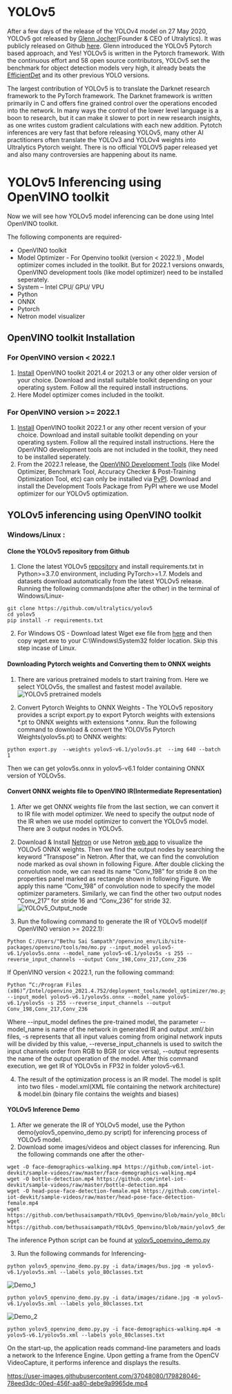 # YOLOv5
After a few days of the release of the YOLOv4 model on 27 May 2020, YOLOv5 got released by [Glenn Jocher](https://www.linkedin.com/in/glenn-jocher/)(Founder & CEO of Utralytics). It was publicly released on Github [here](https://github.com/ultralytics/yolov5). Glenn introduced the YOLOv5 Pytorch based approach, and Yes! YOLOv5 is written in the Pytorch framework. With the continuous effort and 58 open source contributors, YOLOv5 set the benchmark for object detection models very high, it already beats the [EfficientDet](https://arxiv.org/pdf/1911.09070.pdf) and its other previous YOLO versions.

The largest contribution of YOLOv5 is to translate the Darknet research framework to the PyTorch framework. The Darknet framework is written primarily in C and offers fine grained control over the operations encoded into the network. In many ways the control of the lower level language is a boon to research, but it can make it slower to port in new research insights, as one writes custom gradient calculations with each new addition. Pytotch inferences are very fast that before releasing YOLOv5, many other AI practitioners often translate the YOLOv3 and YOLOv4 weights into Ultralytics Pytorch weight. There is no official YOLOV5 paper released yet and also many controversies are happening about its name.

# YOLOv5 Inferencing using OpenVINO toolkit
Now we will see how YOLOv5 model inferencing can be done using Intel OpenVINO toolkit.

The following components are required-

- OpenVINO toolkit
- Model Optimizer - For Openvino toolkit (version < 2022.1) , Model optimizer comes included in the toolkit. But for 2022.1 versions onwards, OpenVINO development tools (like model optimizer) need to be installed seperately.
- System – Intel CPU/ GPU/ VPU
- Python
- ONNX
- Pytorch
- Netron model visualizer

## OpenVINO toolkit Installation
### For OpenVINO version < 2022.1
1. [Install](https://www.intel.com/content/www/us/en/developer/tools/openvino-toolkit/download-previous-versions.html) OpenVINO toolkit 2021.4 or 2021.3 or any other older version of your choice. Download and install suitable toolkit depending on your operating system. Follow all the required install instructions.
2. Here Model optimizer comes included in the toolkit.

### For OpenVINO version >= 2022.1
1. [Install](https://www.intel.com/content/www/us/en/developer/tools/openvino-toolkit/download.html) OpenVINO toolkit 2022.1 or any other recent version of your choice. Download and install suitable toolkit depending on your operating system. Follow all the required install instructions. Here the OpenVINO development tools are not included in the toolkit, they need to be installed seperately.
2. From the 2022.1 release, the [OpenVINO Development Tools](https://docs.openvino.ai/2022.1/openvino_docs_install_guides_install_dev_tools.html#doxid-openvino-docs-install-guides-install-dev-tools) (like Model Optimizer, Benchmark Tool, Accuracy Checker & Post-Training Optimization Tool, etc) can only be installed via [PyPI](https://pypi.org/project/openvino-dev/). Download and install the Development Tools Package from PyPI where we use Model optimizer for our YOLOv5 optimization.

## YOLOv5 inferencing using OpenVINO toolkit
### Windows/Linux :
#### Clone the YOLOv5 repository from Github
1. Clone the latest YOLOv5 [repository](https://github.com/ultralytics/yolov5) and install requirements.txt in Python>=3.7.0 environment, including PyTorch>=1.7. Models and datasets download automatically from the latest YOLOv5 release.
Running the following commands(one after the other) in the terminal of Windows/Linux-
```
git clone https://github.com/ultralytics/yolov5
cd yolov5
pip install -r requirements.txt
```

2. For Windows OS - Download latest Wget exe file from [here](https://eternallybored.org/misc/wget) and then copy wget.exe to your C:\Windows\System32 folder location. Skip this step incase of Linux.

#### Downloading Pytorch weights and Converting them to ONNX weights
1. There are various pretrained models to start training from. Here we select YOLOv5s, the smallest and fastest model available.
![YOLOv5 pretrained models](https://user-images.githubusercontent.com/37048080/179829729-3eb55365-fbee-40e1-b4e7-48c22206d2b7.png)

2. Convert Pytorch Weights to ONNX Weights - The YOLOv5 repository provides a script export.py to export Pytorch weights with extensions *.pt to ONNX weights with extensions *.onnx. Run the following command to download & convert the YOLOV5s Pytorch Weights(yolov5s.pt) to ONNX weights:

```
python export.py  --weights yolov5-v6.1/yolov5s.pt  --img 640 --batch 1
```
Then we can get yolov5s.onnx in yolov5-v6.1 folder containing ONNX version of YOLOv5s.

#### Convert ONNX weights file to OpenVINO IR(Intermediate Representation)
1. After we get ONNX weights file from the last section, we can convert it to IR file with model optimizer. We need to specify the output node of the IR when we use model optimizer to convert the YOLOv5 model. There are 3 output nodes in YOLOv5.
2. Download & Install [Netron](https://github.com/lutzroeder/netron)  or use Netron [web app](https://netron.app/) to visualize the YOLOv5 ONNX weights. Then we find the output nodes by searching the keyword “Transpose” in Netron. After that, we can find the convolution node marked as oval shown in following Figure. After double clicking the convolution node, we can read its name “Conv_198” for stride 8 on the properties panel marked as rectangle shown in following Figure. We apply this name “Conv_198” of convolution node to specify the model optimizer parameters. Similarly, we can find the other two output nodes “Conv_217” for stride 16 and “Conv_236” for stride 32. 
![YOLOv5_Output_node](https://user-images.githubusercontent.com/37048080/179829580-f2edd2bc-189c-4d70-9e5f-08819a92e1f8.jpg)

3. Run the following command to generate the IR of YOLOv5 model(if OpenVINO version >= 2022.1):

```
Python C:/Users/"Bethu Sai Sampath"/openvino_env/Lib/site-packages/openvino/tools/mo/mo.py --input_model yolov5-v6.1/yolov5s.onnx --model_name yolov5-v6.1/yolov5s -s 255 --reverse_input_channels --output Conv_198,Conv_217,Conv_236
```

If OpenVINO version < 2022.1, run the following command:
```
Python “C:/Program Files (x86)”/Intel/openvino_2021.4.752/deployment_tools/model_optimizer/mo.py --input_model yolov5-v6.1/yolov5s.onnx --model_name yolov5-v6.1/yolov5s -s 255 --reverse_input_channels --output Conv_198,Conv_217,Conv_236
```

Where --input_model defines the pre-trained model, the parameter --model_name is name of the network in generated IR and output .xml/.bin files, -s represents that all input values coming from original network inputs will be divided by this value, --reverse_input_channels is used to switch the input channels order from RGB to BGR (or vice versa), --output represents the name of the output operation of the model. 
After this command execution, we get IR of YOLOv5s in FP32 in folder yolov5-v6.1.

4. The result of the optimization process is an IR model. The model is split into two files - model.xml(XML file containing the network architecture) & 
model.bin (binary file contains the weights and biases)
#### YOLOv5 Inference Demo

1. After we generate the IR of YOLOv5 model, use the Python demo(yolov5_openvino_demo.py script) for inferencing process of YOLOv5 model.
2. Download some images/videos and object classes for inferencing. Run the following commands one after the other-
```
wget -O face-demographics-walking.mp4 https://github.com/intel-iot-devkit/sample-videos/raw/master/face-demographics-walking.mp4
wget -O bottle-detection.mp4 https://github.com/intel-iot-devkit/sample-videos/raw/master/bottle-detection.mp4
wget -O head-pose-face-detection-female.mp4 https://github.com/intel-iot-devkit/sample-videos/raw/master/head-pose-face-detection-female.mp4
wget https://github.com/bethusaisampath/YOLOv5_Openvino/blob/main/yolo_80classes.txt
wget https://github.com/bethusaisampath/YOLOv5_Openvino/blob/main/yolov5_demo.py
```
The inference Python script can be found at [yolov5_openvino_demo.py](https://github.com/bethusaisampath/YOLOs_OpenVINO/blob/main/YOLOv5/yolov5_openvino_demo.py)

3. Run the following commands for Inferencing-
```
python yolov5_openvino_demo.py.py -i data/images/bus.jpg -m yolov5-v6.1/yolov5s.xml --labels yolo_80classes.txt
```
![Demo_1](https://user-images.githubusercontent.com/37048080/180045541-a61dc364-e57b-43b2-bd30-9172310af872.JPG)

```
python yolov5_openvino_demo.py.py -i data/images/zidane.jpg -m yolov5-v6.1/yolov5s.xml --labels yolo_80classes.txt
```
![Demo_2](https://user-images.githubusercontent.com/37048080/179829463-34c89ab4-5f32-44cf-8400-8c5878ff46a5.JPG)

```
python yolov5_openvino_demo.py.py -i face-demographics-walking.mp4 -m yolov5-v6.1/yolov5s.xml --labels yolo_80classes.txt
```
On the start-up, the application reads command-line parameters and loads a network to the Inference Engine. Upon getting a frame from the OpenCV VideoCapture, it performs inference and displays the results.

https://user-images.githubusercontent.com/37048080/179828046-78eed3dc-00ed-456f-aa80-debe9a9965de.mp4


